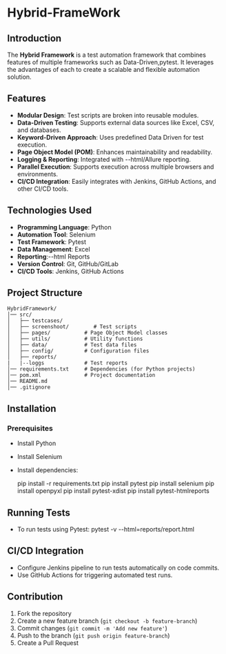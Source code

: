 # Hybrid-FrameWork

## Introduction
The **Hybrid Framework** is a test automation framework that combines features of multiple frameworks such as Data-Driven,pytest. It leverages the advantages of each to create a scalable and flexible automation solution.

## Features
- **Modular Design**: Test scripts are broken into reusable modules.
- **Data-Driven Testing**: Supports external data sources like Excel, CSV, and databases.
- **Keyword-Driven Approach**: Uses predefined Data Driven for test execution.
- **Page Object Model (POM)**: Enhances maintainability and readability.
- **Logging & Reporting**: Integrated with --html/Allure reporting.
- **Parallel Execution**: Supports execution across multiple browsers and environments.
- **CI/CD Integration**: Easily integrates with Jenkins, GitHub Actions, and other CI/CD tools.

## Technologies Used
- **Programming Language**: Python 
- **Automation Tool**: Selenium 
- **Test Framework**: Pytest
- **Data Management**: Excel 
- **Reporting**:--html Reports
- **Version Control**: Git, GitHub/GitLab
- **CI/CD Tools**: Jenkins, GitHub Actions

## Project Structure
```
HybridFramework/
│── src/
│   ├── testcases/       
│   ├── screenshoot/        # Test scripts
│   ├── pages/           # Page Object Model classes
│   ├── utils/           # Utility functions
│   ├── data/            # Test data files
│   ├── config/          # Configuration files
│   ├── reports/
|   |--loggs             # Test reports
│── requirements.txt     # Dependencies (for Python projects)
│── pom.xml              # Project documentation
│── README.md           
│── .gitignore          
```

## Installation
### Prerequisites
- Install Python
- Install Selenium
- Install dependencies:
    
    pip install -r requirements.txt
    pip install pytest
    pip install selenium
    pip install openpyxl
    pip install pytest-xdist
    pip install pytest-htmlreports

## Running Tests
- To run tests using Pytest:
  pytest -v --html=reports/report.html
## CI/CD Integration
- Configure Jenkins pipeline to run tests automatically on code commits.
- Use GitHub Actions for triggering automated test runs.

## Contribution
1. Fork the repository
2. Create a new feature branch (`git checkout -b feature-branch`)
3. Commit changes (`git commit -m 'Add new feature'`)
4. Push to the branch (`git push origin feature-branch`)
5. Create a Pull Request

